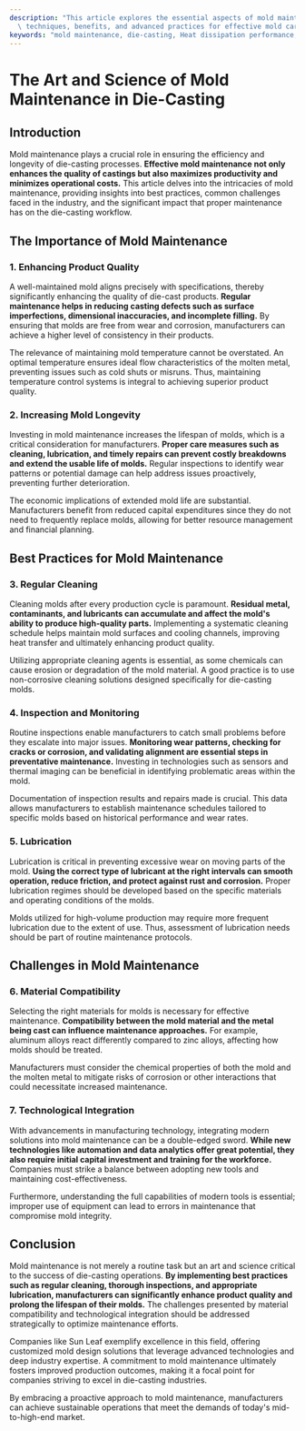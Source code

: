 ```yaml
---
description: "This article explores the essential aspects of mold maintenance in die-casting, highlighting\
  \ techniques, benefits, and advanced practices for effective mold care."
keywords: "mold maintenance, die-casting, Heat dissipation performance, Die casting process"
---
```

# The Art and Science of Mold Maintenance in Die-Casting

## Introduction

Mold maintenance plays a crucial role in ensuring the efficiency and longevity of die-casting processes. **Effective mold maintenance not only enhances the quality of castings but also maximizes productivity and minimizes operational costs.** This article delves into the intricacies of mold maintenance, providing insights into best practices, common challenges faced in the industry, and the significant impact that proper maintenance has on the die-casting workflow.

## The Importance of Mold Maintenance

### 1. Enhancing Product Quality

A well-maintained mold aligns precisely with specifications, thereby significantly enhancing the quality of die-cast products. **Regular maintenance helps in reducing casting defects such as surface imperfections, dimensional inaccuracies, and incomplete filling.** By ensuring that molds are free from wear and corrosion, manufacturers can achieve a higher level of consistency in their products.

The relevance of maintaining mold temperature cannot be overstated. An optimal temperature ensures ideal flow characteristics of the molten metal, preventing issues such as cold shuts or misruns. Thus, maintaining temperature control systems is integral to achieving superior product quality.

### 2. Increasing Mold Longevity

Investing in mold maintenance increases the lifespan of molds, which is a critical consideration for manufacturers. **Proper care measures such as cleaning, lubrication, and timely repairs can prevent costly breakdowns and extend the usable life of molds.** Regular inspections to identify wear patterns or potential damage can help address issues proactively, preventing further deterioration.

The economic implications of extended mold life are substantial. Manufacturers benefit from reduced capital expenditures since they do not need to frequently replace molds, allowing for better resource management and financial planning.

## Best Practices for Mold Maintenance

### 3. Regular Cleaning

Cleaning molds after every production cycle is paramount. **Residual metal, contaminants, and lubricants can accumulate and affect the mold's ability to produce high-quality parts.** Implementing a systematic cleaning schedule helps maintain mold surfaces and cooling channels, improving heat transfer and ultimately enhancing product quality.

Utilizing appropriate cleaning agents is essential, as some chemicals can cause erosion or degradation of the mold material. A good practice is to use non-corrosive cleaning solutions designed specifically for die-casting molds.

### 4. Inspection and Monitoring

Routine inspections enable manufacturers to catch small problems before they escalate into major issues. **Monitoring wear patterns, checking for cracks or corrosion, and validating alignment are essential steps in preventative maintenance.** Investing in technologies such as sensors and thermal imaging can be beneficial in identifying problematic areas within the mold.

Documentation of inspection results and repairs made is crucial. This data allows manufacturers to establish maintenance schedules tailored to specific molds based on historical performance and wear rates.

### 5. Lubrication

Lubrication is critical in preventing excessive wear on moving parts of the mold. **Using the correct type of lubricant at the right intervals can smooth operation, reduce friction, and protect against rust and corrosion.** Proper lubrication regimes should be developed based on the specific materials and operating conditions of the molds.

Molds utilized for high-volume production may require more frequent lubrication due to the extent of use. Thus, assessment of lubrication needs should be part of routine maintenance protocols.

## Challenges in Mold Maintenance

### 6. Material Compatibility

Selecting the right materials for molds is necessary for effective maintenance. **Compatibility between the mold material and the metal being cast can influence maintenance approaches.** For example, aluminum alloys react differently compared to zinc alloys, affecting how molds should be treated.

Manufacturers must consider the chemical properties of both the mold and the molten metal to mitigate risks of corrosion or other interactions that could necessitate increased maintenance.

### 7. Technological Integration

With advancements in manufacturing technology, integrating modern solutions into mold maintenance can be a double-edged sword. **While new technologies like automation and data analytics offer great potential, they also require initial capital investment and training for the workforce.** Companies must strike a balance between adopting new tools and maintaining cost-effectiveness.

Furthermore, understanding the full capabilities of modern tools is essential; improper use of equipment can lead to errors in maintenance that compromise mold integrity.

## Conclusion

Mold maintenance is not merely a routine task but an art and science critical to the success of die-casting operations. **By implementing best practices such as regular cleaning, thorough inspections, and appropriate lubrication, manufacturers can significantly enhance product quality and prolong the lifespan of their molds.** The challenges presented by material compatibility and technological integration should be addressed strategically to optimize maintenance efforts. 

Companies like Sun Leaf exemplify excellence in this field, offering customized mold design solutions that leverage advanced technologies and deep industry expertise. A commitment to mold maintenance ultimately fosters improved production outcomes, making it a focal point for companies striving to excel in die-casting industries. 

By embracing a proactive approach to mold maintenance, manufacturers can achieve sustainable operations that meet the demands of today's mid-to-high-end market.
